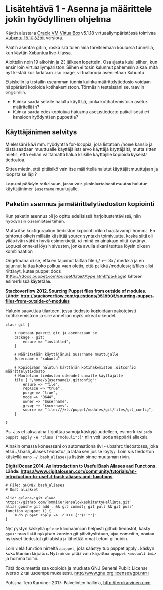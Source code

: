 # Lisätehtävä 1 - Asenna ja määrittele jokin hyödyllinen ohjelma

Käytin alustana [Oracle VM VirtualBox](https://www.virtualbox.org/) v5.1.18 virtuaaliympäristössä toimivaa [Xubuntu 16.10 32bit](http://se.archive.ubuntu.com/mirror/cdimage.ubuntu.com/xubuntu/releases/16.10/release/) versiota.

Päätin asentaa git:in, koska sitä tulen aina tarvitsemaan koulussa tunneilla, kun käytän Xubuntua live-tilassa.

Aloittelin noin 19 aikoihin ja 23 jälkeen lopettelin. Osa ajasta kului siihen, kun ensin loin virtuaaliympäristön. Siihen ei tosin kulunnut pahemmin aikaa, mitä nyt kestää kun ladataan .iso image, virtualbox ja asennetaan Xubuntu.

Etsiskelin ja testailin useamman tunnin kuinka määrittelytiedosto voidaan näppärästi kopioida kotihakemistoon. Törmäsin testeissäni seuraaviin ongelmiin.

- Kuinka saada selville haluttu käyttäjä, jonka kotihakemistoon asetus määritellään?
- Kuinka saada edes kopioitua haluama asetustiedosto paikallisesti eri kansioon hyödyntäen puppettia?

## Käyttäjänimen selvitys

Mielessäni kävi mm. hyödyntää for-looppia, jolla listataan /home kansio ja tästä saadaan muuttujalle käyttäjälista arvo käyttäjä käyttäjältä, mutta sitten mietin, että enhän välttämättä halua kaikille käyttäjille kopioida kyseistä tiedostoa.

Sitten mietin, että pitäisikö vain itse määritellä halutut käyttäjät muuttujaan ja loopata se läpi?

Lopuksi päädyin ratkaisuun, jossa vain yksinkertaisesti muutan halutun käyttäjänimen `$username` muuttujalle.

## Paketin asennus ja määrittelytiedoston kopiointi

Kun paketin asennus oli jo opittu edellisissä harjoitustehtävissä, niin hyödynsin osaamistani tähän.

Mutta itse konfiguraation tiedoston kopiointi olikin haastavampi homma. En tahtonut oikein millään käsittää source syntaxin toimivuutta, koska siitä oli yllättävän vähän hyviä esimerkkejä, tai minä en ainakaan niitä löytänyt. Lopuksi onneksi löysin sivuston, jonka avulla aikani testtua löysin oikean kombinaation.

Ongelmana oli se, että en tajunnut laittaa file:/// <-- 3x / merkkiä ja en tajunnut laittaa koko polkua vaan oletin, että pelkkä /modules/git/files olisi riittänyt, kuten puppet docs (https://docs.puppet.com/puppet/latest/type.html#package) lähteen esimerkissä käytetään.

**Stackoverflow 2012. Sourcing Puppet files from outside of modules. Lähde: http://stackoverflow.com/questions/9518905/sourcing-puppet-files-from-outside-of-modules**

Halusin saavuttaa tilanteen, jossa tiedosto kopioidaan pakotetusti kotihakemistoon ja sille annetaan myös oikeat oikeudet.

```
class git {

	# Haetaan paketti git ja asennetaan se.
	package { git:
		ensure => "installed",
	}

	# Määritetään käyttäjänimi $username muuttujalle
	$username = "xubuntu"
	
	# Kopioidaan halutun käyttäjän kotihakemiston .gitconfig määrittelytiedosto
	# Muutetaan tiedoston oikeudet samalle käyttäjälle
	file { "/home/${username}/.gitconfig":
		ensure => "file",
		replace => "true",
		purge => "true",
		mode => "0644",
		owner => "$username",
		group => "$username",
		source => "file:///etc/puppet/modules/git/files/git_config",
	}

}
```

Ps. Jos et jaksa aina kirjoittaa samoja käskyjä uudelleen, esimerkiksi `sudo puppet apply -e 'class {"moduuli":}'` niin voit luoda näppäriä aliaksia.

Ainakin omassa koneessani on automaationa rivi ~/.bashrc tiedostossa, joka etsii ~/.bash_aliases tiedostoa ja lataa sen jos se löytyy. Loin siis tiedoston käskyllä `nano ~/.bash_aliases` ja lisäsin sinne muutaman rivin.

**DigitalOcean 2014. An Introduction to Useful Bash Aliases and Functions. Lähde: https://www.digitalocean.com/community/tutorials/an-introduction-to-useful-bash-aliases-and-functions**

```
# File: $HOME/.bash_aliases
# Omat aliakset

alias gclone='git clone https://github.com/TommiKurjensalo/keskitettyHallinta.git'
alias gpush='git add . && git commit; git pull && git push'
function apuppet () {
	sudo puppet apply -e 'class {"'$1'":}' 
}
```

Nyt pystyn käskyllä `gclone` kloonaamaan helposti github tiedostot, käsky `gpush` taas lisää nykyisen kansion git päivityslistaan, ajaa commitin, noutaa nykyiset tiedostot githubista ja lähettää omat tietoni githubiin.

Loin vielä funktion nimeltä `apuppet`, jolla säästyy tuo puppet apply.. käskyn koko litanian kirjoitus. Nyt minun pitää vain kirjoittaa `apuppet <moduulinimi>` ja homma toimii.

Tätä dokumenttia saa kopioida ja muokata GNU General Public License (versio 2 tai uudempi) mukaisesti. http://www.gnu.org/licenses/gpl.html

Pohjana Tero Karvinen 2017: Palvelinten hallinta, http://terokarvinen.com
